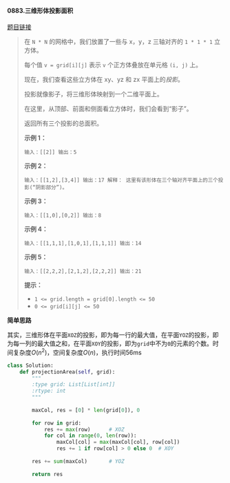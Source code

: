 #### 0883.三维形体投影面积
[题目链接](https://leetcode-cn.com/problems/projection-area-of-3d-shapes/)
> 在 `N * N` 的网格中，我们放置了一些与 x，y，z 三轴对齐的 `1 * 1 * 1` 立方体。
>
> 每个值 `v = grid[i][j]` 表示 `v` 个正方体叠放在单元格 `(i, j)` 上。
>
> 现在，我们查看这些立方体在 xy、yz 和 zx 平面上的*投影*。
>
> 投影就像影子，将三维形体映射到一个二维平面上。
>
> 在这里，从顶部、前面和侧面看立方体时，我们会看到“影子”。
>
> 返回所有三个投影的总面积。
>
>  
>
>
>
>
>
>
>
>
>
> **示例 1：**
>
> `
> 输入：[[2]]
> 输出：5
> `
>
> **示例 2：**
>
> `
> 输入：[[1,2],[3,4]]
> 输出：17
> 解释：
> 这里有该形体在三个轴对齐平面上的三个投影(“阴影部分”)。
> `
>
> **示例 3：**
>
> `
> 输入：[[1,0],[0,2]]
> 输出：8
> `
>
> **示例 4：**
>
> `
> 输入：[[1,1,1],[1,0,1],[1,1,1]]
> 输出：14
> `
>
> **示例 5：**
>
> `
> 输入：[[2,2,2],[2,1,2],[2,2,2]]
> 输出：21
> `
>
>  
>
> **提示：**
>
> - `1 <= grid.length = grid[0].length <= 50`
> - `0 <= grid[i][j] <= 50`

**简单思路**

其实，三维形体在平面`XOZ`的投影，即为每一行的最大值，在平面`YOZ`的投影，即为每一列的最大值之和，在平面`XOY`的投影，即为`grid`中不为`0`的元素的个数。时间复杂度$O(n^2)$，空间复杂度$O(n)$，执行时间56ms

```python
class Solution:
    def projectionArea(self, grid):
        """
        :type grid: List[List[int]]
        :rtype: int
        """
        
        maxCol, res = [0] * len(grid[0]), 0
        
        for row in grid:
            res += max(row)      # XOZ
            for col in range(0, len(row)):
                maxCol[col] = max(maxCol[col], row[col])
                res += 1 if row[col] > 0 else 0  # XOY
                
        res += sum(maxCol)       # YOZ
        
        return res
```

